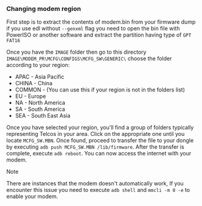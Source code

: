 &nbsp;

### Changing modem region

First step is to extract the contents of modem.bin from your firmware dump if you use edl without `--genxml` flag you need to open the bin file with PowerISO or another software and extract the partition having type of `GPT FAT16`

Once you have the `IMAGE` folder then go to this directory `IMAGE\MODEM_PR\MCFG\CONFIGS\MCFG_SW\GENERIC\` choose the folder according to your region:

- APAC - Asia Pacific
- CHINA - China
- COMMON - (You can use this if your region is not in the folders list)
- EU - Europe
- NA - North America
- SA - South America
- SEA - South East Asia

Once you have selected your region, you'll find a group of folders typically representing Telcos in your area. Click on the appropriate one until you locate `MCFG_SW.MBN`. Once found, proceed to transfer the file to your dongle by executing `adb push MCFG_SW.MBN /lib/firmware`. After the transfer is complete, execute `adb reboot`. You can now access the internet with your modem.

> [!NOTE]
> There are instances that the modem doesn't automatically work, If you encounter this issue you need to execute `adb shell` and `mmcli -m 0 -e` to enable your modem.
